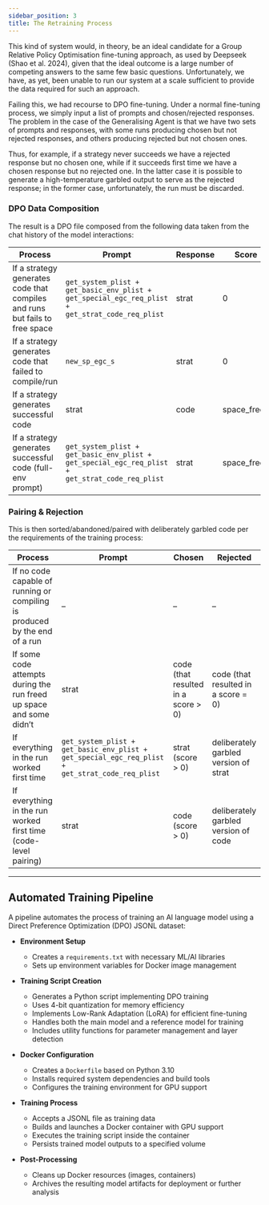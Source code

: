 ```yaml
---
sidebar_position: 3
title: The Retraining Process
---
```


This kind of system would, in theory, be an ideal candidate for a Group Relative Policy Optimisation fine-tuning approach, as used by Deepseek (Shao et al. 2024), given that the ideal outcome is a large number of competing answers to the same few basic questions. Unfortunately, we have, as yet, been unable to run our system at a scale sufficient to provide the data required for such an approach.

Failing this, we had recourse to DPO fine-tuning. Under a normal fine-tuning process, we simply input a list of prompts and chosen/rejected responses. The problem in the case of the Generalising Agent is that we have two sets of prompts and responses, with some runs producing chosen but not rejected responses, and others producing rejected but not chosen ones.

Thus, for example, if a strategy never succeeds we have a rejected response but no chosen one, while if it succeeds first time we have a chosen response but no rejected one. In the latter case it is possible to generate a high-temperature garbled output to serve as the rejected response; in the former case, unfortunately, the run must be discarded.

### DPO Data Composition

The result is a DPO file composed from the following data taken from the chat history of the model interactions:

| Process                                                                                              | Prompt                                                                                                           | Response | Score        |
| ---------------------------------------------------------------------------------------------------- | ---------------------------------------------------------------------------------------------------------------- | -------- | ------------ |
| If a strategy generates code that compiles and runs but fails to free space                          | `get_system_plist + get_basic_env_plist + get_special_egc_req_plist + get_strat_code_req_plist`                  | strat    | 0            |
| If a strategy generates code that failed to compile/run                                              | `new_sp_egc_s`                                                                                                   | strat    | 0            |
| If a strategy generates successful code                                                               | strat                                                                                                            | code     | space_freed  |
| If a strategy generates successful code (full-env prompt)                                            | `get_system_plist + get_basic_env_plist + get_special_egc_req_plist + get_strat_code_req_plist`                  | strat    | space_freed  |

### Pairing & Rejection

This is then sorted/abandoned/paired with deliberately garbled code per the requirements of the training process:

| Process                                                               | Prompt                                                                                                          | Chosen                                    | Rejected                                         |
| --------------------------------------------------------------------- | --------------------------------------------------------------------------------------------------------------- | ----------------------------------------- | ------------------------------------------------ |
| If no code capable of running or compiling is produced by the end of a run | –                                                                                                               | –                                         | –                                                |
| If some code attempts during the run freed up space and some didn’t   | strat                                                                                                           | code (that resulted in a score > 0)       | code (that resulted in a score = 0)               |
| If everything in the run worked first time                            | `get_system_plist + get_basic_env_plist + get_special_egc_req_plist + get_strat_code_req_plist`                 | strat (score > 0)                         | deliberately garbled version of strat            |
| If everything in the run worked first time (code-level pairing)       | strat                                                                                                           | code (score > 0)                          | deliberately garbled version of code             |

---

## Automated Training Pipeline

A pipeline automates the process of training an AI language model using a Direct Preference Optimization (DPO) JSONL dataset:

- **Environment Setup**  
  - Creates a `requirements.txt` with necessary ML/AI libraries  
  - Sets up environment variables for Docker image management  

- **Training Script Creation**  
  - Generates a Python script implementing DPO training  
  - Uses 4-bit quantization for memory efficiency  
  - Implements Low-Rank Adaptation (LoRA) for efficient fine-tuning  
  - Handles both the main model and a reference model for training  
  - Includes utility functions for parameter management and layer detection  

- **Docker Configuration**  
  - Creates a `Dockerfile` based on Python 3.10  
  - Installs required system dependencies and build tools  
  - Configures the training environment for GPU support  

- **Training Process**  
  - Accepts a JSONL file as training data  
  - Builds and launches a Docker container with GPU support  
  - Executes the training script inside the container  
  - Persists trained model outputs to a specified volume  

- **Post-Processing**  
  - Cleans up Docker resources (images, containers)  
  - Archives the resulting model artifacts for deployment or further analysis  

